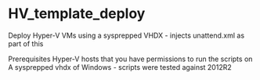 # HV_template_deploy
Deploy Hyper-V VMs using a sysprepped VHDX - injects unattend.xml as part of this

Prerequisites
Hyper-V hosts that you have permissions to run the scripts on
A sysprepped vhdx of Windows - scripts were tested against 2012R2
